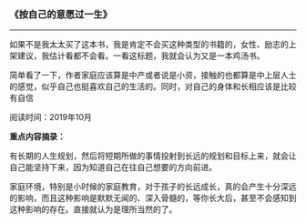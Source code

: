 ### 《按自己的意愿过一生》

---

如果不是我太太买了这本书，我是肯定不会买这种类型的书籍的，女性、励志的上架建议，我估计看都不会看。一看这标题，我就会认为又是一本鸡汤书。

简单看了一下，作者家庭应该算是中产或者说是小资，接触的也都算是中上层人士的感觉，似乎自己也挺喜欢自己的生活的。同时，对自己的身体和长相应该是比较有自信

阅读时间：2019年10月

**重点内容摘录：**

有长期的人生规划，然后将短期所做的事情投射到长远的规划和目标上来，就会让自己能坚持下来，因为知道自己在往自己想要的方向前进。

家庭环境，特别是小时候的家庭教育，对于孩子的长远成长，真的会产生十分深远的影响，而且这种影响是默默无闻的、深入骨髓的，等你长大后，甚至不会感知到这种影响的存在。直接就认为是理所当然的了。


